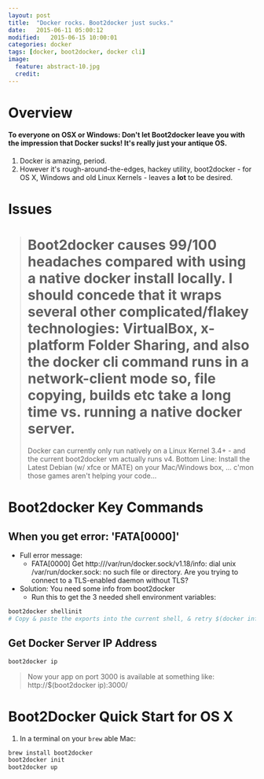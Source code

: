 ```yaml
---
layout: post
title:  "Docker rocks. Boot2docker just sucks."
date:   2015-06-11 05:00:12
modified:   2015-06-15 10:00:01
categories: docker
tags: [docker, boot2docker, docker cli]
image:
  feature: abstract-10.jpg
  credit:
---
```


# Overview

#### To everyone on OSX or Windows: Don't let Boot2docker leave you with the impression that Docker sucks! It's really just your antique OS.

1. Docker is amazing, period.
1. However it's rough-around-the-edges, hackey utility, boot2docker - for OS X, Windows and old Linux Kernels - leaves a **lot** to be desired.

# Issues

> Boot2docker causes 99/100 headaches compared with using a native docker install locally.
> I should concede that it wraps several other complicated/flakey technologies:
> VirtualBox, x-platform Folder Sharing, and also the docker cli command runs in a network-client mode so,
> file copying, builds etc take a long time  vs. running a native docker server.
> =============
> Docker can currently only run natively on a Linux Kernel 3.4+ - and the current boot2docker vm actually runs v4.
> Bottom Line: Install the Latest Debian (w/ xfce or MATE) on your Mac/Windows box,
> ... c'mon those games aren't helping your code...

# Boot2docker Key Commands

## When you get error: 'FATA[0000]'

- Full error message:
	- FATA[0000] Get http:///var/run/docker.sock/v1.18/info: dial unix /var/run/docker.sock: no such file or directory. Are you trying to connect to a TLS-enabled daemon without TLS?
- Solution: You need some info from boot2docker
	- Run this to get the 3 needed shell environment variables:

~~~sh
boot2docker shellinit
# Copy & paste the exports into the current shell, & retry $(docker info)
~~~


## Get Docker Server IP Address
~~~sh
boot2docker ip
~~~
> Now your app on port 3000 is available at something like: http://$(boot2docker ip):3000/


# Boot2Docker Quick Start for OS X

1. In a terminal on your ```brew``` able Mac:

~~~sh
brew install boot2docker
boot2docker init
boot2docker up
~~~



